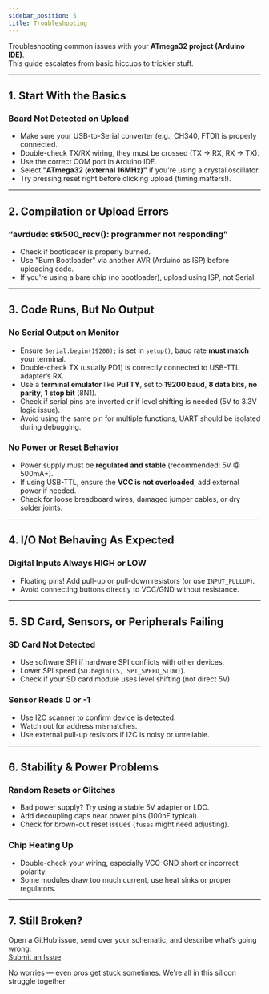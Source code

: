 ```yaml
---
sidebar_position: 5
title: Troubleshooting
---
```


Troubleshooting common issues with your **ATmega32 project (Arduino IDE)**.  
This guide escalates from basic hiccups to trickier stuff.

---

## 1. Start With the Basics

### Board Not Detected on Upload  
* Make sure your USB-to-Serial converter (e.g., CH340, FTDI) is properly connected.
* Double-check TX/RX wiring, they must be crossed (TX → RX, RX → TX).
* Use the correct COM port in Arduino IDE.
* Select **"ATmega32 (external 16MHz)"** if you're using a crystal oscillator.
* Try pressing reset right before clicking upload (timing matters!).

---

## 2. Compilation or Upload Errors

### “avrdude: stk500_recv(): programmer not responding”
* Check if bootloader is properly burned.
* Use "Burn Bootloader" via another AVR (Arduino as ISP) before uploading code.
* If you're using a bare chip (no bootloader), upload using ISP, not Serial.

---

## 3. Code Runs, But No Output

### No Serial Output on Monitor
* Ensure `Serial.begin(19200);` is set in `setup()`, baud rate **must match** your terminal.
* Double-check TX (usually PD1) is correctly connected to USB-TTL adapter’s RX.
* Use a **terminal emulator** like **PuTTY**, set to **19200 baud**, **8 data bits**, **no parity**, **1 stop bit** (8N1).
* Check if serial pins are inverted or if level shifting is needed (5V to 3.3V logic issue).
* Avoid using the same pin for multiple functions, UART should be isolated during debugging.

### No Power or Reset Behavior
* Power supply must be **regulated and stable** (recommended: 5V @ 500mA+).
* If using USB-TTL, ensure the **VCC is not overloaded**, add external power if needed.
* Check for loose breadboard wires, damaged jumper cables, or dry solder joints.

---

## 4. I/O Not Behaving As Expected

### Digital Inputs Always HIGH or LOW
* Floating pins! Add pull-up or pull-down resistors (or use `INPUT_PULLUP`).
* Avoid connecting buttons directly to VCC/GND without resistance.

---

## 5. SD Card, Sensors, or Peripherals Failing

### SD Card Not Detected
* Use software SPI if hardware SPI conflicts with other devices.
* Lower SPI speed (`SD.begin(CS, SPI_SPEED_SLOW)`).
* Check if your SD card module uses level shifting (not direct 5V).

### Sensor Reads 0 or -1
* Use I2C scanner to confirm device is detected.
* Watch out for address mismatches.
* Use external pull-up resistors if I2C is noisy or unreliable.

---

## 6. Stability & Power Problems

### Random Resets or Glitches
* Bad power supply? Try using a stable 5V adapter or LDO.
* Add decoupling caps near power pins (100nF typical).
* Check for brown-out reset issues (`fuses` might need adjusting).

### Chip Heating Up
* Double-check your wiring, especially VCC-GND short or incorrect polarity.
* Some modules draw too much current, use heat sinks or proper regulators.

---

## 7. Still Broken? 

Open a GitHub issue, send over your schematic, and describe what’s going wrong:  
[Submit an Issue](https://github.com/javierrayhan/elena_cli-os/issues)

No worries — even pros get stuck sometimes. We're all in this silicon struggle together 
